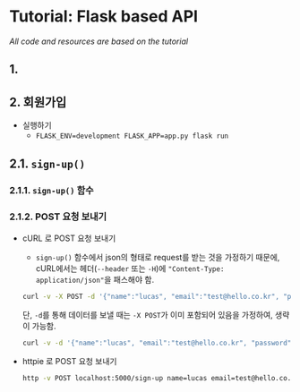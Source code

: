 # Tutorial: Flask based API

_All code and resources are based on the tutorial_

## 1. 



## 2. 회원가입

- 실행하기
    - `FLASK_ENV=development FLASK_APP=app.py flask run`


## 2.1. `sign-up()`

### 2.1.1. `sign-up()` 함수

### 2.1.2. POST 요청 보내기

- cURL 로 POST 요청 보내기
  - `sign-up()` 함수에서 json의 형태로 request를 받는 것을 가정하기 때문에, cURL에서는 헤더(`--header` 또는 `-H`)에 `"Content-Type: application/json"`을 패스해야 함. 
  
  ```bash
  curl -v -X POST -d '{"name":"lucas", "email":"test@hello.co.kr", "password":"test1234"}' --header "Content-Type: application/json" http://127.0.0.1:5000/sign-up
  ```
  
  단, `-d`를 통해 데이터를 보낼 때는 `-X POST`가 이미 포함되어 있음을 가정하여, 생략이 가능함.
  
  ```bash
  curl -v -d '{"name":"lucas", "email":"test@hello.co.kr", "password":"test1234"}' --header "Content-Type: application/json" http://127.0.0.1:5000/sign-up
  ```

- httpie 로 POST 요청 보내기

  ```bash
  http -v POST localhost:5000/sign-up name=lucas email=test@hello.co.kr password=test1234
  ```

